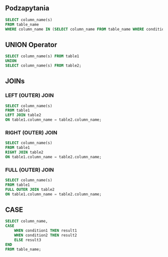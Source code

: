 

## Podzapytania

```sql
SELECT column_name(s)
FROM table_name
WHERE column_name IN (SELECT column_name FROM table_name WHERE condition);
```

## UNION Operator

```sql
SELECT column_name(s) FROM table1
UNION
SELECT column_name(s) FROM table2;
```

## JOINs

### LEFT (OUTER) JOIN

```sql
SELECT column_name(s)
FROM table1
LEFT JOIN table2
ON table1.column_name = table2.column_name;
```

### RIGHT (OUTER) JOIN

```sql
SELECT column_name(s)
FROM table1
RIGHT JOIN table2
ON table1.column_name = table2.column_name;
```

### FULL (OUTER) JOIN

```sql
SELECT column_name(s)
FROM table1
FULL OUTER JOIN table2
ON table1.column_name = table2.column_name;
```

## CASE

```sql
SELECT column_name,
CASE
    WHEN condition1 THEN result1
    WHEN condition2 THEN result2
    ELSE result3
END
FROM table_name;
```
```

